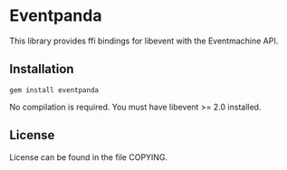# Eventpanda

This library provides ffi bindings for libevent with the Eventmachine API.


## Installation

    gem install eventpanda

No compilation is required. You must have libevent >= 2.0 installed.


## License

License can be found in the file COPYING.

